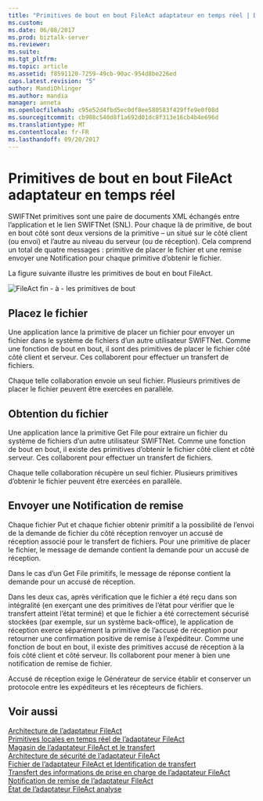 ```yaml
---
title: "Primitives de bout en bout FileAct adaptateur en temps réel | Documents Microsoft"
ms.custom: 
ms.date: 06/08/2017
ms.prod: biztalk-server
ms.reviewer: 
ms.suite: 
ms.tgt_pltfrm: 
ms.topic: article
ms.assetid: f8591120-7259-49cb-90ac-954d8be226ed
caps.latest.revision: "5"
author: MandiOhlinger
ms.author: mandia
manager: anneta
ms.openlocfilehash: c95e52d4fbd5ec0df8ee580583f429ffe9e0f08d
ms.sourcegitcommit: cb908c540d8f1a692d01dc8f313e16cb4b4e696d
ms.translationtype: MT
ms.contentlocale: fr-FR
ms.lasthandoff: 09/20/2017
---
```

# <a name="fileact-adapter-real-time-end-to-end-primitives"></a>Primitives de bout en bout FileAct adaptateur en temps réel
SWIFTNet primitives sont une paire de documents XML échangés entre l’application et le lien SWIFTNet (SNL). Pour chaque là de primitive, de bout en bout côté sont deux versions de la primitive – un situé sur le côté client (ou envoi) et l’autre au niveau du serveur (ou de réception). Cela comprend un total de quatre messages : primitive de placer le fichier et une remise envoyer une Notification pour chaque primitive d’obtenir le fichier.  
  
 La figure suivante illustre les primitives de bout en bout FileAct.  
  
 ![FileAct fin &#45; à &#45; les primitives de bout](../../adapters-and-accelerators/fileact-interact/media/6e3520cc-9ec4-445c-9114-c7cb760c1068.gif "6e3520cc-9ec4-445c-9114-c7cb760c1068")  
  
## <a name="put-file"></a>Placez le fichier  
 Une application lance la primitive de placer un fichier pour envoyer un fichier dans le système de fichiers d’un autre utilisateur SWIFTNet. Comme une fonction de bout en bout, il sont des primitives de placer le fichier côté côté client et serveur. Ces collaborent pour effectuer un transfert de fichiers.  
  
 Chaque telle collaboration envoie un seul fichier. Plusieurs primitives de placer le fichier peuvent être exercées en parallèle.  
  
## <a name="get-file"></a>Obtention du fichier  
 Une application lance la primitive Get File pour extraire un fichier du système de fichiers d’un autre utilisateur SWIFTNet. Comme une fonction de bout en bout, il existe des primitives d’obtenir le fichier côté client et côté serveur. Ces collaborent pour effectuer un transfert de fichiers.  
  
 Chaque telle collaboration récupère un seul fichier. Plusieurs primitives d’obtenir le fichier peuvent être exercées en parallèle.  
  
## <a name="send-delivery-notification"></a>Envoyer une Notification de remise  
 Chaque fichier Put et chaque fichier obtenir primitif a la possibilité de l’envoi de la demande de fichier du côté réception renvoyer un accusé de réception associé pour le transfert de fichiers. Pour une primitive de placer le fichier, le message de demande contient la demande pour un accusé de réception.  
  
 Dans le cas d’un Get File primitifs, le message de réponse contient la demande pour un accusé de réception.  
  
 Dans les deux cas, après vérification que le fichier a été reçu dans son intégralité (en exerçant une des primitives de l’état pour vérifier que le transfert atteint l’état terminé) et que le fichier a été correctement sécurisé stockées (par exemple, sur un système back-office), le application de réception exerce séparément la primitive de l’accusé de réception pour retourner une confirmation positive de remise à l’expéditeur. Comme une fonction de bout en bout, il existe des primitives accusé de réception à la fois côté client et côté serveur. Ils collaborent pour mener à bien une notification de remise de fichier.  
  
 Accusé de réception exige le Générateur de service établir et conserver un protocole entre les expéditeurs et les récepteurs de fichiers.  
  
## <a name="see-also"></a>Voir aussi  
 [Architecture de l’adaptateur FileAct](../../adapters-and-accelerators/fileact-interact/fileact-adapter-architecture.md)   
 [Primitives locales en temps réel de l’adaptateur FileAct](../../adapters-and-accelerators/fileact-interact/fileact-adapter-real-time-local-primitives.md)   
 [Magasin de l’adaptateur FileAct et le transfert](../../adapters-and-accelerators/fileact-interact/fileact-adapter-store-and-forward.md)   
 [Architecture de sécurité de l’adaptateur FileAct](../../adapters-and-accelerators/fileact-interact/fileact-adapter-security-architecture.md)   
 [Fichier de l’adaptateur FileAct et Identification de transfert](../../adapters-and-accelerators/fileact-interact/fileact-adapter-file-and-transfer-identification.md)   
 [Transfert des informations de prise en charge de l’adaptateur FileAct](../../adapters-and-accelerators/fileact-interact/fileact-adapter-supporting-information-transfer.md)   
 [Notification de remise de l’adaptateur FileAct](../../adapters-and-accelerators/fileact-interact/fileact-adapter-delivery-notification.md)   
 [État de l’adaptateur FileAct analyse](../../adapters-and-accelerators/fileact-interact/fileact-adapter-status-monitoring.md)